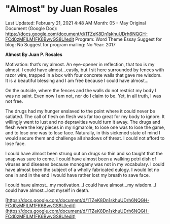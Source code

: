 # "Almost" by Juan Rosales

Last Updated: February 21, 2021 4:48 AM
Month: 05 - May
Original Document (Google Doc): https://docs.google.com/document/d/1TZeK8Dn1skhuUDrh6NQGH-FCd0zMFlLM1FK6BwvGS8U/edit
Program: Word Theme Essay
Suggest for blog: No
Suggest for program mailing: No
Year: 2017

**Almost By Juan P. Rosales**

Motivation: that’s my almost. An eye-opener in reflection, that too is my almost. I could have almost...easily, but I sit here surrounded by fences with razor wire, trapped in a box with four concrete walls that gave me wisdom. It is a beautiful blessing and I am free because I could have almost…

On the outside, where the fences and the walls do not restrict my body I was no saint. Even now I am not, nor do I claim to be. Yet, in all truth, I was not free.

The drugs had my hunger enslaved to the point where it could never be satiated. The call of flesh on flesh was far too great for my body to ignore. It willingly went to lust and no depravities would turn it away. The drugs and flesh were the key pieces in my rigmarole, to lose one was to lose the game, and to lose one was to lose face. Naturally, in this sickened state of mind I would secure them and challenge all shadows of threat. I could not afford to lose face.

I could have almost been strung out on drugs so thin and so taught that the snap was sure to come. I could have almost been a walking petri dish of viruses and diseases because monogamy was not in my vocabulary. I could have almost been the subject of a wholly fabricated eulogy. I would let no one in and in the end I would have rather lost my breath to save face.

I could have almost...my motivation...I could have almost...my wisdom...I could have almost...lost myself in death.

[https://docs.google.com/document/d/1TZeK8Dn1skhuUDrh6NQGH-FCd0zMFlLM1FK6BwvGS8U/edit](https://docs.google.com/document/d/1TZeK8Dn1skhuUDrh6NQGH-FCd0zMFlLM1FK6BwvGS8U/edit)